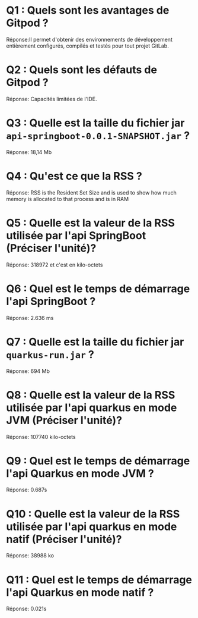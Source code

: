 # Q1 : Quels sont  les avantages de Gitpod ?
Réponse:Il permet d'obtenir des environnements de développement entièrement configurés, compilés et testés pour tout projet GitLab.

# Q2 : Quels sont les défauts de Gitpod ?
Réponse: Capacités limitées de l'IDE.

# Q3 : Quelle est la taille du fichier jar `api-springboot-0.0.1-SNAPSHOT.jar` ?
Réponse: 18,14 Mb

# Q4 : Qu'est ce que  la RSS ?
Réponse: RSS is the Resident Set Size and is used to show how much memory is allocated to that process and is in RAM

# Q5 : Quelle est la valeur de la RSS utilisée par l'api SpringBoot (Préciser l'unité)?
Réponse: 318972 et c'est en kilo-octets

# Q6 : Quel est le temps de démarrage l'api SpringBoot ?
Réponse: 2.636 ms

# Q7 : Quelle est la taille du fichier jar `quarkus-run.jar` ?
Réponse: 694 Mb

# Q8 : Quelle est la valeur de la RSS utilisée par l'api quarkus en mode JVM (Préciser l'unité)?
Réponse: 107740 kilo-octets

# Q9 : Quel est le temps de démarrage l'api Quarkus en mode JVM ?
Réponse: 0.687s

# Q10 : Quelle est la valeur de la RSS utilisée par l'api quarkus en mode natif (Préciser l'unité)?
Réponse: 38988 ko

# Q11 : Quel est le temps de démarrage l'api Quarkus en mode natif ?
Réponse: 0.021s